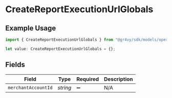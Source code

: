 # CreateReportExecutionUrlGlobals

## Example Usage

```typescript
import { CreateReportExecutionUrlGlobals } from "@gr4vy/sdk/models/operations";

let value: CreateReportExecutionUrlGlobals = {};
```

## Fields

| Field               | Type                | Required            | Description         |
| ------------------- | ------------------- | ------------------- | ------------------- |
| `merchantAccountId` | *string*            | :heavy_minus_sign:  | N/A                 |